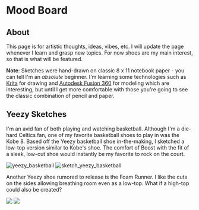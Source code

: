 # Mood Board

## About
This page is for artistic thoughts, ideas, vibes, etc. I will update the page whenever I learn and grasp new topics. For now shoes are my main interest, so that is what
will be featured. 

**Note**: Sketches were hand-drawn on classic 8 x 11 notebook paper - you can tell I'm an _absolute_ beginner. I'm learning some technologies such
as [Krita](https://krita.org/en/) for drawing and [Autodesk Fusion 360](https://www.autodesk.com/products/fusion-360/overview) for modeling which are interesting, but until
I get more comfortable with those you're going to see the classic combination of pencil and paper. 


## Yeezy Sketches

I'm an avid fan of both playing and watching basketball. Although I'm a die-hard Celtics fan, one of my favorite basketball shoes to play in was the Kobe 8.
Based off the Yeezy basketball shoe in-the-making, I sketched a low-top version similar to Kobe's shoe. The comfort of Boost with the fit of a sleek, 
low-cut shoe would instantly be my favorite to rock on the court. 

![yeezy_basketball](/images/yeezy_basketball.jpg)
![sketch_yeezy_basketball](/images/sketch_yeezy_basketball_low.jpg)


Another Yeezy shoe rumored to release is the Foam Runner. I like the cuts on the sides allowing breathing room even as a low-top. What if a high-top
could also be created?

<img src="https://github.com/kulkarohan/kulkarohan.github.io/blob/master/moodboard/images/yeezy_foam_runners.jpg">
<img src="https://github.com/kulkarohan/kulkarohan.github.io/blob/master/moodboard/images/sketch_yeezy_foam_runners_high.jpg">
